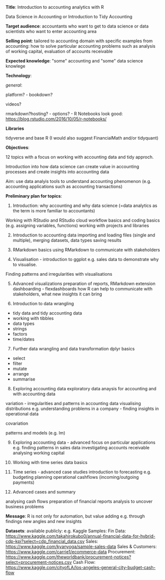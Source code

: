 **Title**: Introduction to accounting analytics with R

Data Science in Accounting or Introduction to Tidy Accounting

**Target audience**: 
accountants who want to get to data science or
data scientists who want to enter accounting area

**Selling point**:
tailored to accounting domain with specific examples from accounting: 
how to solve particular accounting problems such as analysis of working capital, evaluation of accounts receivable


**Expected knowledge**: "some" accounting and "some" data science knowlege


**Technology**:

*general*:

platform? - bookdown?

videos? 

rmarkdown?hosting? - options? - R Notebooks look good: https://blog.rstudio.com/2016/10/05/r-notebooks/

**Libraries**

tidyverse and base R (I would also suggest FinancialMath and/or tidyquant)

**Objectives**:

12 topics with a focus on working with accounting data and tidy approch.

Introduction into how data science can create value in accounting processes and create insights into accounting data

Aim: use data analyis tools to understand accounting phenomenon (e.g. accounting applications such as accounting transactions)


**Preliminary plan for topics**:

1. Introduction: why accounting and why data science (=data analytics as the term is more familiar to accountants)


Working with RStudio and RStudio cloud
workflow basics and coding basics (e.g. assigning variables, functions)
working with projects and libraries 

2. Introduction to accounting data
importing and loading files (single and multiple), merging datasets, data types
saving results

3. RMarkdown basics 
using RMarkdown to communicate with stakeholders

4. Visualisation - introduction to ggplot
e.g. sales data to demonstrate why to visualise. 

Finding patterns and irregularities with visualisations

5. Advanced visualizations 
preparation of reports, RMarkdown extension
dashboarding - flexdashboards
how R can help to communicate with stakeholders, what new insights it can bring

6. Introduction to data wrangling
- tidy data and tidy accounting data
- working with tibbles
- data types
- strings
- factors
- time/dates

7. Further data wrangling and data transformation
dplyr basics
- select
- filter
- mutate
- arrange
- summarise

8. Exploring accounting data
exploratory data anaysis for accounting and with accounting data

variation - irregularities and patterns in accounting data
visualising distributions
e.g. understanding problems in a company - finding insights in operational data

covariation

patterns and models (e.g. lm)

9. Exploring accounting data - advanced
focus on particular applications
e.g. finding patterns in sales data
investigating accounts receivable
analysing working capital

10. Working with time series data
basics

11. Time series - advanced
case studies
introduction to forecasting 
e.g. budgeting
planning operational cashflows (incoming/outgoing payments)

12. Advanced cases and summary

analysing cash flows
preparation of financial reports
analysis to uncover business problems

**Message**: R is not only for automation, but value adding e.g. through findings new angles and new insights

**Datasets**: available publicly:
e.g. 
Kaggle Samples:
Fin Data: https://www.kaggle.com/takahirokubo0/annual-financial-data-for-hybrid-cdp-kpi?select=cdp_financial_data.csv
Sales: https://www.kaggle.com/kyanyoga/sample-sales-data
Sales & Customers: https://www.kaggle.com/carrie1/ecommerce-data
Procurement: https://www.kaggle.com/theworldbank/procurement-notices?select=procurement-notices.csv
Cash Flow: https://www.kaggle.com/cityofLA/los-angeles-general-city-budget-cash-flow







